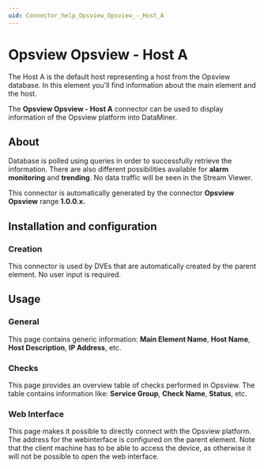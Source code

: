 ```yaml
---
uid: Connector_help_Opsview_Opsview_-_Host_A
---
```


# Opsview Opsview - Host A

The Host A is the default host representing a host from the Opsview database. In this element you'll find information about the main element and the host.

The **Opsview Opsview - Host A** connector can be used to display information of the Opsview platform into DataMiner.

## About

Database is polled using queries in order to successfully retrieve the information. There are also different possibilities available for **alarm monitoring** and **trending**.
No data traffic will be seen in the Stream Viewer.

This connector is automatically generated by the connector **Opsview Opsview** range **1.0.0.x.**

## Installation and configuration

### Creation

This connector is used by DVEs that are automatically created by the parent element. No user input is required.

## Usage

### General

This page contains generic information: **Main Element Name**, **Host Name**, **Host Description**, **IP Address**, etc.

### Checks

This page provides an overview table of checks performed in Opsview.
The table contains information like: **Service Group**, **Check Name**, **Status**, etc.

### Web Interface

This page makes it possible to directly connect with the Opsview platform. The address for the webinterface is configured on the parent element.
Note that the client machine has to be able to access the device, as otherwise it will not be possible to open the web interface.
